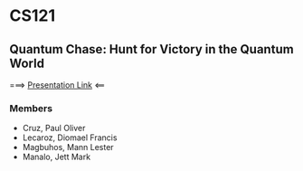 # CS121
## Quantum Chase: Hunt for Victory in the Quantum World

===> [Presentation Link](https://www.canva.com/design/DAFedGS14eA/lNVZf0kBqsD10TDrdJCyTQ/view?utm_content=DAFedGS14eA&utm_campaign=designshare&utm_medium=link&utm_source=publishsharelink) <==

### Members
* Cruz, Paul Oliver
* Lecaroz, Diomael Francis
* Magbuhos, Mann Lester
* Manalo, Jett Mark
